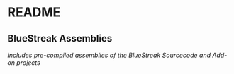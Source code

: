 # README
## BlueStreak Assemblies

*Includes pre-compiled assemblies of the BlueStreak Sourcecode and Add-on projects* 
